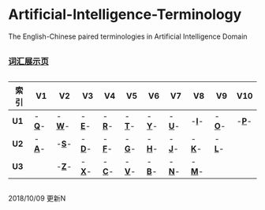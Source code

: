# Artificial-Intelligence-Terminology
The English-Chinese paired terminologies in Artificial Intelligence Domain

##
### [词汇展示页](https://jiqizhixin.github.io/AI-Terminology-page/)
## 
索引|V1| V2| V3| V4| V5| V6| V7| V8| V9|V10
 ---|---|---|---|---|---|---|---|---|---|---
**U1**|-[**Q**](https://github.com/SyncedAI00/Artificial-Intelligence-Terminology/blob/master/data/Q.md)-|-[**W**](https://github.com/SyncedAI00/Artificial-Intelligence-Terminology/blob/master/data/W.md)-|-[**E**](https://github.com/SyncedAI00/Artificial-Intelligence-Terminology/blob/master/data/E.md)-|-[**R**](https://github.com/SyncedAI00/Artificial-Intelligence-Terminology/blob/master/data/R.md)-|-[**T**](https://github.com/SyncedAI00/Artificial-Intelligence-Terminology/blob/master/data/T.md)-|-[**Y**](https://github.com/SyncedAI00/Artificial-Intelligence-Terminology/blob/master/data/Y.md)-|-[**U**](https://github.com/SyncedAI00/Artificial-Intelligence-Terminology/blob/master/data/U.md)-|-[**I**](https://github.com/SyncedAI00/Artificial-Intelligence-Terminology/blob/master/data/I.md)-|-[**O**](https://github.com/SyncedAI00/Artificial-Intelligence-Terminology/blob/master/data/O.md)-|-[**P**](https://github.com/SyncedAI00/Artificial-Intelligence-Terminology/blob/master/data/P.md)-
**U2**|-[**A**](https://github.com/SyncedAI00/Artificial-Intelligence-Terminology/blob/master/data/A.md)-|-[**S**](https://github.com/SyncedAI00/Artificial-Intelligence-Terminology/blob/master/data/S.md)-|-[**D**](https://github.com/SyncedAI00/Artificial-Intelligence-Terminology/blob/master/data/D.md)-|-[**F**](https://github.com/SyncedAI00/Artificial-Intelligence-Terminology/blob/master/data/F.md)-|-[**G**](https://github.com/SyncedAI00/Artificial-Intelligence-Terminology/blob/master/data/G.md)-|-[**H**](https://github.com/SyncedAI00/Artificial-Intelligence-Terminology/blob/master/data/H.md)-|-[**J**](https://github.com/SyncedAI00/Artificial-Intelligence-Terminology/blob/master/data/J.md)-|-[**K**](https://github.com/SyncedAI00/Artificial-Intelligence-Terminology/blob/master/data/K.md)-|-[**L**](https://github.com/SyncedAI00/Artificial-Intelligence-Terminology/blob/master/data/L.md)-|
**U3**||-[**Z**](https://github.com/SyncedAI00/Artificial-Intelligence-Terminology/blob/master/data/Z.md)-|-[**X**](https://github.com/SyncedAI00/Artificial-Intelligence-Terminology/blob/master/data/X.md)-|-[**C**](https://github.com/SyncedAI00/Artificial-Intelligence-Terminology/blob/master/data/C.md)-|-[**V**](https://github.com/SyncedAI00/Artificial-Intelligence-Terminology/blob/master/data/V.md)-|-[**B**](https://github.com/SyncedAI00/Artificial-Intelligence-Terminology/blob/master/data/B.md)-|-[**N**](data/N.md)-|-[**M**](https://github.com/SyncedAI00/Artificial-Intelligence-Terminology/blob/master/data/M.md)-||
##   

2018/10/09 更新N
